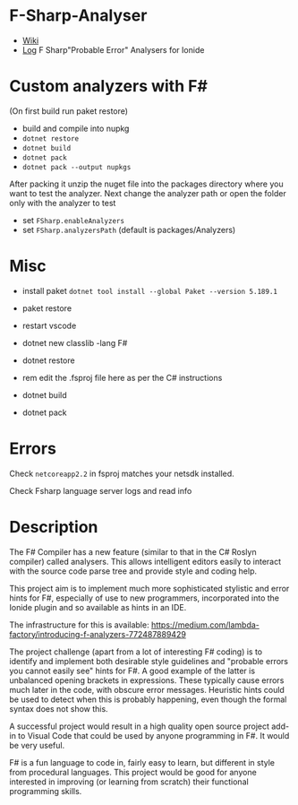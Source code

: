 # F-Sharp-Analyser
* [Wiki](https://github.com/jovanhan2/F-Sharp-Analyser/wiki)
* [Log](https://docs.google.com/spreadsheets/d/1E-dl3aIaSuBxb92qC-840WB-43ynQYcF3fNY1qzTq3g/edit?usp=sharing)
F Sharp"Probable Error" Analysers for Ionide
# Custom analyzers with F#
(On first build run paket restore)

* build and compile into nupkg 
* `dotnet restore `
* `dotnet build`
* `dotnet pack`
* `dotnet pack --output nupkgs`

After packing it unzip the nuget file into the packages directory where you want to test the analyzer. Next change the analyzer path or open the folder only with the analyzer to test

* set ```FSharp.enableAnalyzers```
* set ```FSharp.analyzersPath``` (default is packages/Analyzers)
# Misc
* install paket `dotnet tool install --global Paket --version 5.189.1`
* paket restore
* restart vscode


* dotnet new classlib -lang F#
* dotnet restore
* rem edit the .fsproj file here as per the C# instructions
* dotnet build
* dotnet pack

# Errors
Check ```netcoreapp2.2``` in fsproj matches your netsdk installed.

Check Fsharp language server logs and read info
# Description
The F# Compiler has a new feature (similar to that in the C# Roslyn compiler) called analysers. This allows intelligent editors
easily to interact with the source code parse tree and provide style and coding help.

This project aim is to implement much more sophisticated stylistic and error hints for F#, especially of use to new programmers,
incorporated into the Ionide plugin and so available as hints in an IDE.

The infrastructure for this is available: https://medium.com/lambda-factory/introducing-f-analyzers-772487889429

The project challenge (apart from a lot of interesting F# coding) is to identify and implement both desirable style guidelines and
"probable errors you cannot easily see" hints for F#. A good example of the latter is unbalanced opening brackets in
expressions. These typically cause errors much later in the code, with obscure error messages. Heuristic hints could be used to
detect when this is probably happening, even though the formal syntax does not show this.

A successful project would result in a high quality open source project add-in to Visual Code that could be used by anyone
programming in F#. It would be very useful.


F# is a fun language to code in, fairly easy to learn, but different in style from procedural languages. This project would be good
for anyone interested in improving (or learning from scratch) their functional programming skills.
